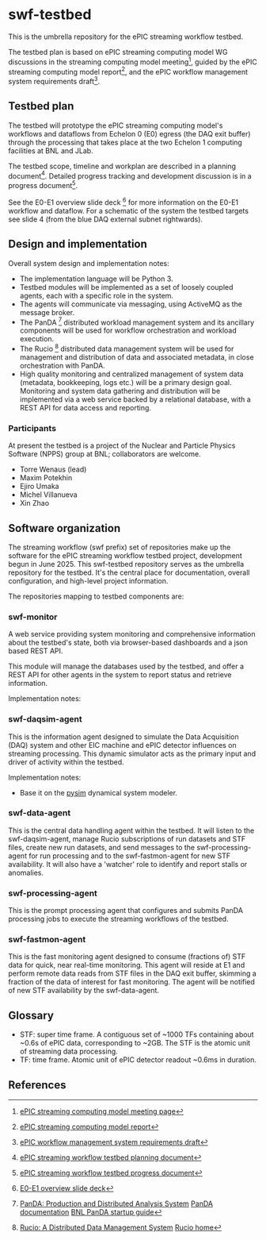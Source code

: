# swf-testbed

This is the umbrella repository for the ePIC streaming workflow testbed.

The testbed plan is based on ePIC streaming computing model WG discussions in the streaming computing model meeting[^1], guided by the ePIC streaming computing model report[^2], and the ePIC workflow management system requirements draft[^3].

## Testbed plan

The testbed will prototype the ePIC streaming computing model's workflows and dataflows from Echelon 0 (E0) egress (the DAQ exit buffer)
through the processing that takes place at the two Echelon 1 computing facilities at BNL and JLab.

The testbed scope, timeline and workplan are described in a planning document[^4]. Detailed progress tracking and development discussion is in a progress document[^5].

See the E0-E1 overview slide deck [^6] for more information on the E0-E1 workflow and dataflow.
For a schematic of the system the testbed targets see slide 4 (from the blue DAQ external subnet rightwards).

## Design and implementation

Overall system design and implementation notes:

- The implementation language will be Python 3.
- Testbed modules will be implemented as a set of loosely coupled agents, each with a specific role in the system.
- The agents will communicate via messaging, using ActiveMQ as the message broker.
- The PanDA [^7] distributed workload management system and its ancillary components will be used for workflow orchestration and workload execution.
- The Rucio [^8] distributed data management system will be used for management and distribution of data and associated metadata, in close orchestration with PanDA.
- High quality monitoring and centralized management of system data (metadata, bookkeeping, logs etc.) will be a primary design goal. Monitoring and system data gathering and distribution will be implemented via a web service backed by a relational database, with a REST API for data access and reporting.

### Participants

At present the testbed is a project of the Nuclear and Particle Physics Software (NPPS) group at BNL; collaborators are welcome.

- Torre Wenaus (lead)
- Maxim Potekhin
- Ejiro Umaka
- Michel Villanueva
- Xin Zhao

## Software organization

The streaming workflow (swf prefix) set of repositories make up the software for the ePIC
streaming workflow testbed project, development begun in June 2025.
This swf-testbed repository serves as the umbrella repository for the testbed.
It's the central place for documentation, overall configuration,
and high-level project information.

The repositories mapping to testbed components are:

### swf-monitor

A web service providing system monitoring and comprehensive information about the testbed's state, both via browser-based dashboards and a json based REST API.

This module will manage the databases used by the testbed, and offer a REST API for other agents in the system to report status and retrieve information.

Implementation notes:

### swf-daqsim-agent

This is the information agent designed to simulate the Data Acquisition (DAQ) system and other EIC machine and ePIC detector influences on streaming processing.
This dynamic simulator acts as the primary input and driver of activity within the testbed.

Implementation notes:

- Base it on the [pysim](https://pypi.org/project/pysim/) dynamical system modeler.

### swf-data-agent

This is the central data handling agent within the testbed.
It will listen to the swf-daqsim-agent, manage Rucio subscriptions of run datasets and STF files, create new run datasets, and send messages to the swf-processing-agent for run processing and to the swf-fastmon-agent for new STF availability. It will also have a 'watcher' role to identify and report stalls or anomalies.

### swf-processing-agent

This is the prompt processing agent that configures and submits PanDA processing jobs to execute the streaming workflows of the testbed.

### swf-fastmon-agent

This is the fast monitoring agent designed to consume (fractions of) STF data for quick, near real-time monitoring.
This agent will reside at E1 and perform remote data reads from STF files in the DAQ exit buffer, skimming a fraction of the data of interest for fast monitoring. The agent will be notified of new STF availability by the swf-data-agent.

## Glossary

- STF: super time frame. A contiguous set of ~1000 TFs containing about ~0.6s of ePIC data, corresponding to ~2GB. The STF is the atomic unit of streaming data processing.
- TF: time frame. Atomic unit of ePIC detector readout ~0.6ms in duration.

## References

[^1]: [ePIC streaming computing model meeting page](https://docs.google.com/document/d/1t5vBfgro8Kb6MKc-bz2Y67u3cOCpHK4dfepbJX-nEbE/edit?tab=t.0#heading=h.y3evqgz3sc98)

[^2]: [ePIC streaming computing model report](https://zenodo.org/records/14675920)

[^3]: [ePIC workflow management system requirements draft](https://docs.google.com/document/d/1OmAGzFgZgEP6ntuRkP51kiOqF_0uh_RPjq8wgdTwb2A/edit?tab=t.0#heading=h.g1vlz8vqp7ht)

[^4]: [ePIC streaming workflow testbed planning document](https://docs.google.com/document/d/1mPqMsjHiymkeAB7uih_8TjFIluwM8MENIWZF3EDwNrU/edit?tab=t.0)

[^5]: [ePIC streaming workflow testbed progress document](https://docs.google.com/document/d/1PUoo-W6dCeOKsD4VubYTgSxBHBUb4D5dYfVy1oLYh7E/edit?tab=t.0#heading=h.qovfena71s)

[^6]: [E0-E1 overview slide deck](https://docs.google.com/document/d/1t5vBfgro8Kb6MKc-bz2Y67u3cOCpHK4dfepbJX-nEbE/edit?tab=t.0#heading=h.y3evqgz3sc98)

[^7]: [PanDA: Production and Distributed Analysis System](https://link.springer.com/article/10.1007/s41781-024-00114-3)
  [PanDA documentation](https://panda-wms.readthedocs.io/en/latest/index.html)
  [BNL PanDA startup guide](https://docs.google.com/document/d/1zxtpDb44yNmd3qMW6CS7bXCtqZk-li2gPwIwnBfMNNI/edit?tab=t.0#heading=h.iiqfpuwcgs2k)

[^8]: [Rucio: A Distributed Data Management System](https://link.springer.com/article/10.1007/s41781-019-0026-3)
    [Rucio home](https://rucio.cern.ch/)
